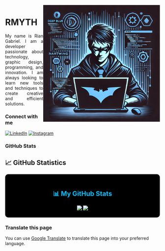 <img align="right" alt="Developer in Nightwing theme" height="380" src="9204181d-0208-4c95-a4e3-a4273022bdd9.webp">

<h1>
    <span>RMYTH</span>
</h1>

<p align="justify">
   My name is Rian Gabriel. I am a developer passionate about technology, graphic design, programming, and innovation. I am always looking to learn new tools and techniques to create creative and efficient solutions.
</p>

### Connect with me

[![LinkedIn](https://img.shields.io/badge/-LinkedIn-000?style=for-the-badge&logo=linkedin&logoColor=00BFFF&color=000)](https://www.linkedin.com/in/rian-gabriel-p-b-9520522aa/)
[![Instagram](https://img.shields.io/badge/-Instagram-000?style=for-the-badge&logo=instagram&logoColor=00BFFF&color=000)](https://www.instagram.com/rmyth.__/)

### GitHub Stats


## 📈 GitHub Statistics

<div align="center" style="background-color: #000000; padding: 20px; border-radius: 10px;">
  <h2 style="color: #00bfff;">📊 My GitHub Stats</h2>
  <img height="150em" src="https://github-readme-stats.vercel.app/api?username=RMYTHZL&show_icons=true&theme=dark&title_color=00bfff&icon_color=00bfff&text_color=ffffff&bg_color=000000" />
  <img height="150em" src="https://github-readme-stats.vercel.app/api/top-langs/?username=RMYTHZL&layout=compact&theme=dark&title_color=00bfff&text_color=ffffff&bg_color=000000" />
</div>

### Translate this page

You can use [Google Translate](https://translate.google.com/translate?hl=en&sl=pt&u=YOUR_GITHUB_PROFILE_URL) to translate this page into your preferred language.




















